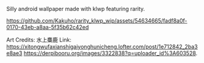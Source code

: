Silly android wallpaper made with klwp featuring rarity.



https://github.com/Kakuho/rarity_klwp_wip/assets/54634665/fadf8a0f-0170-43eb-a8aa-5f35b62c42ed



Art Credits: 水上麋鹿
Link: https://xitongwufaxianshigaiyonghunicheng.lofter.com/post/1e712842_2ba3e8ae3 https://derpibooru.org/images/3322838?q=uploader_id%3A603528.
